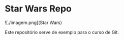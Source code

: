 # Star Wars Repo

![./imagem.png](Star Wars)

Este repositório serve de exemplo para o curso de Git.
